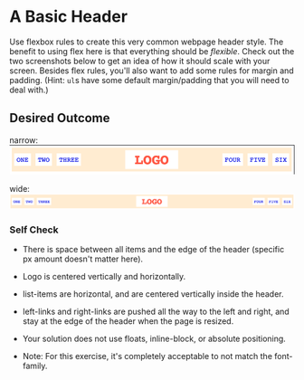 # A Basic Header

Use flexbox rules to create this very common webpage header style. The benefit to using flex here is that everything should be _flexible_. Check out the two screenshots below to get an idea of how it should scale with your screen. Besides flex rules, you'll also want to add some rules for margin and padding. (Hint: `ul`s have some default margin/padding that you will need to deal with.)

## Desired Outcome

narrow:
![narrow](./desired-outcome-narrow.png)

wide: 
![wide](./desired-outcome-wide.png)

### Self Check

- There is space between all items and the edge of the header (specific px amount doesn't matter here).

- Logo is centered vertically and horizontally.

- list-items are horizontal, and are centered vertically inside the header.

- left-links and right-links are pushed all the way to the left and right, and stay at the edge of the header when the page is resized.

- Your solution does not use floats, inline-block, or absolute positioning.

- Note: For this exercise, it's completely acceptable to not match the font-family.